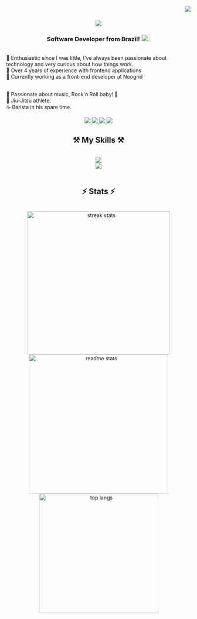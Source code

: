 <img align="right" src="https://visitor-badge.laobi.icu/badge?page_id=VitorFerronato.VitorFerronato" />

<h1 align="center">
    <img src="https://readme-typing-svg.demolab.com?font=montserrat&size=28&duration=3000&pause=20&color=40B782&center=true&vCenter=true&width=435&lines=Hello+World!;I'm+Vitor+Ferronato" />
</h1>


<h3 align="center">Software Developer from Brazil! <img src="https://upload.wikimedia.org/wikipedia/en/0/05/Flag_of_Brazil.svg" width="24" height="18" ></h3>


<br/>

<div align="left">
👶 Enthusiastic since I was little, I've always been passionate about technology and very curious about how things work.<br>
📝 Over 4 years of experience with frontend applications<br>
💼 Currently working as a front-end developer at Neogrid <br><br>

🎸 Passionate about music, Rock'n Roll baby! 🤘<br>
🥋 Jiu-Jitsu athlete.<br>
☕ Barista in his spare time.
</div>
 
<div align="center">
  <a href="https://www.youtube.com/@vuebytes" target="_blank">
     <img src="https://img.shields.io/badge/YouTube-FF0000?style=for-the-badge&logo=youtube&logoColor=white" target="_blank" /> <!-- sqlite, safari, google-chrome are other good icon options -->
  </a>
   <a href="https://www.linkedin.com/in/vitor-ferronato" target="_blank">
    <img src="https://img.shields.io/badge/LinkedIn-0077B5?style=for-the-badge&logo=linkedin&logoColor=white" target="_blank" />
  </a>
  <a href="mailto:vitorferronato@gmail.com">
    <img src="https://img.shields.io/badge/Gmail-D14836?style=for-the-badge&logo=gmail&logoColor=white" />
  </a>
  <a href="https://portifolio-vf.netlify.app/" target="_blank">
     <img src="https://img.shields.io/badge/Portfolio-255E63?style=for-the-badge&logo=About.me&logoColor=white" target="_blank" /> <!-- sqlite, safari, google-chrome are other good icon options -->
  </a>
</div>
 
<h2 align="center">⚒️ My Skills ⚒️</h2>
<br/>
<div align="center">
    <img src="https://skillicons.dev/icons?i=vue,nuxt,angular,react,html,css,javascript,flutter,typescript,figma,tailwind" /><br>
    <img src="https://skillicons.dev/icons?i=nodejs,python,vitest,cypress,express,firebase,mongodb,c#" /><br>
</div>

<br/>

<h2 align="center">⚡ Stats ⚡</h2>
<br>

<div align=center>
  <img width=390 src="https://streak-stats.demolab.com?user=VitorFerronato&theme=vue-dark&date_format=j%2Fn%5B%2FY%5D&card_height=202" alt="streak stats"/>
    <img width=380 src="https://github-readme-stats.vercel.app/api?username=VitorFerronato&show_icons=true&theme=vue-dark" alt="readme stats" />
  <br/>
  <img width=325 align="center" src="https://github-readme-stats.vercel.app/api/top-langs/?username=VitorFerronato&layout=compact&theme=vue-dark" alt="top langs" />
</div>

<br/><br/>

<br/>
